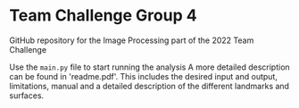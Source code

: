 # Team Challenge Group 4
GitHub repository for the Image Processing part of the 2022 Team Challenge

Use the `main.py` file to start running the analysis
A more detailed description can be found in 'readme.pdf'. This includes the
desired input and output, limitations, manual and a detailed description of the
different landmarks and surfaces.